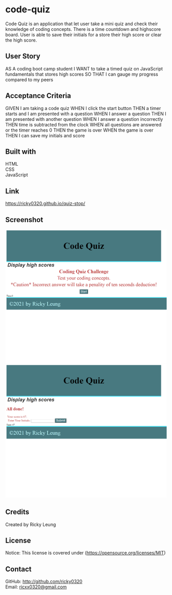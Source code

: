 # code-quiz
Code Quiz is an application that let user take a mini quiz and check their knowledge of coding concepts. There is a time countdown and highscore board. User is able to save their initials for a store their high score or clear the high score.

## User Story
AS A coding boot camp student
I WANT to take a timed quiz on JavaScript fundamentals that stores high scores
SO THAT I can gauge my progress compared to my peers

## Acceptance Criteria
GIVEN I am taking a code quiz
WHEN I click the start button
THEN a timer starts and I am presented with a question
WHEN I answer a question
THEN I am presented with another question
WHEN I answer a question incorrectly
THEN time is subtracted from the clock
WHEN all questions are answered or the timer reaches 0
THEN the game is over
WHEN the game is over
THEN I can save my initials and score

## Built with
HTML<br/>
CSS<br/>
JavaScript<br/>

## Link
https://ricky0320.github.io/quiz-stop/

## Screenshot
![Screenshot](./assets/images/quiz1.jpg)<br/>
![Screenshot](./assets/images/quiz2.jpg)

## Credits
Created by Ricky Leung

## License
Notice: This license is covered under (https://opensource.org/licenses/MIT)

## Contact 
GitHub: http://github.com/ricky0320  
Email: ricxx0320@gmail.com